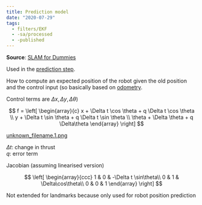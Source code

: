 ```yaml
---
title: Prediction model
date: "2020-07-29"
tags:
  - filters/EKF
  - -sa/processed
  - -published
---
```


**Source**: [SLAM for Dummies](bibliography/riisgaard-slam-for-dummies.md)  

Used in the [prediction step](SLAM/step-1-odometry-update-prediction-step.md).

How to compute an expected position of the robot given the old position and the control input (so basically based on [odometry](definitions/odometry.md).

Control terms are $\Delta x, \Delta y, \Delta \theta$)

$$
f = \left[ 
\begin{array}{c}
x + \Delta t \cos \theta + q \Delta t \cos \theta \\
y + \Delta t \sin \theta + q \Delta t \sin \theta \\
\theta + \Delta \theta + q \Delta\theta
\end{array}
\right]
$$

[unknown_filename.1.png](studienarbeit/_resources/Prediction_model.resources/unknown_filename.1.png)  

$\Delta t$: change in thrust  
$q$: error term

Jacobian (assuming linearised version)

$$
\left[ 
\begin{array}{ccc}
1 & 0 & -\Delta t \sin\theta\\
0 & 1 & \Delta\cos\theta\\
0 & 0 & 1
\end{array}
\right]
$$

Not extended for landmarks because only used for robot position prediction

